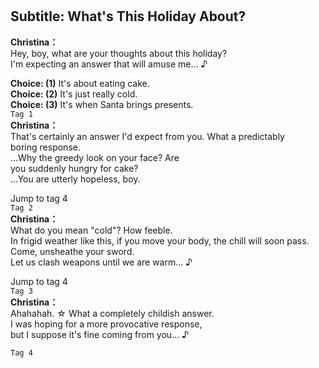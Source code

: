 # 

  
## Subtitle: What's This Holiday About?
  
**Christina：**  
Hey, boy, what are your thoughts about this holiday?  
I'm expecting an answer that will amuse me... ♪  
  
**Choice: (1)**  It's about eating cake.  
**Choice: (2)**  It's just really cold.  
**Choice: (3)**  It's when Santa brings presents.  
`Tag 1`  
**Christina：**  
That's certainly an answer I'd expect from you. What a predictably  
boring response.  
...Why the greedy look on your face? Are  
you suddenly hungry for cake?  
...You are utterly hopeless, boy.  
  
Jump to tag 4  
`Tag 2`  
**Christina：**  
What do you mean \"cold\"? How feeble.  
In frigid weather like this, if you move your body, the chill will soon pass.  
Come, unsheathe your sword.  
Let us clash weapons until we are warm... ♪  
  
Jump to tag 4  
`Tag 3`  
**Christina：**  
Ahahahah. ☆ What a completely childish answer.  
I was hoping for a more provocative response,  
but I suppose it's fine coming from you... ♪  
  
`Tag 4`  
